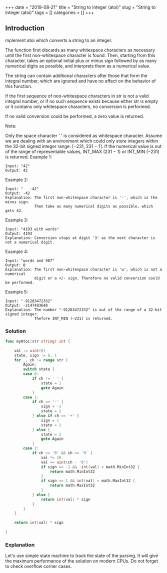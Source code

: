 +++
date = "2019-08-21"
title = "String to Integer (atoi)"
slug = "String to Integer (atoi)"
tags = []
categories = []
+++

## Introduction

mplement atoi which converts a string to an integer.

The function first discards as many whitespace characters as necessary until the first non-whitespace character is found. Then, starting from this character, takes an optional initial plus or minus sign followed by as many numerical digits as possible, and interprets them as a numerical value.

The string can contain additional characters after those that form the integral number, which are ignored and have no effect on the behavior of this function.

If the first sequence of non-whitespace characters in str is not a valid integral number, or if no such sequence exists because either str is empty or it contains only whitespace characters, no conversion is performed.

If no valid conversion could be performed, a zero value is returned.

Note:

Only the space character ' ' is considered as whitespace character.
Assume we are dealing with an environment which could only store integers within the 32-bit signed integer range: [−231,  231 − 1]. If the numerical value is out of the range of representable values, INT_MAX (231 − 1) or INT_MIN (−231) is returned.
Example 1:
```
Input: "42"
Output: 42
```
Example 2:
```
Input: "   -42"
Output: -42
Explanation: The first non-whitespace character is '-', which is the minus sign.
             Then take as many numerical digits as possible, which gets 42.
```
Example 3:
```
Input: "4193 with words"
Output: 4193
Explanation: Conversion stops at digit '3' as the next character is not a numerical digit.
```
Example 4:
```
Input: "words and 987"
Output: 0
Explanation: The first non-whitespace character is 'w', which is not a numerical 
             digit or a +/- sign. Therefore no valid conversion could be performed.
```
Example 5:
```
Input: "-91283472332"
Output: -2147483648
Explanation: The number "-91283472332" is out of the range of a 32-bit signed integer.
             Thefore INT_MIN (−231) is returned.
```

### Solution
``` go
func myAtoi(str string) int {
    
    val := uint(0)
    state, sign := 0, 1
    for _, ch := range str {
        Again:
        switch state {
        case 0:
            if ch != ' ' {
                state = 1
                goto Again
            }
        case 1:
            if ch == '-' {
                sign = -1
                state = 2
            } else if ch == '+' {
                sign = 1
                state = 2 
            } else {
                state = 2 
                goto Again
            }
        case 2:
            if ch >= '0' && ch <= '9' {
                val *= 10
                val += uint(ch - '0')
                if sign == -1 && -int(val) < math.MinInt32 {
                    return math.MinInt32
                }
                if sign == 1 && int(val) > math.MaxInt32 {
                    return math.MaxInt32
                }
            } else {
                return int(val) * sign
            }
        }
    }
    
    return int(val) * sign
    
}
```

### Explanation

Let's use simple state machine to track the state of the parsing. It will give the maximum performance of the solution on modern CPUs.
Do not forget to check overflow corner cases.



